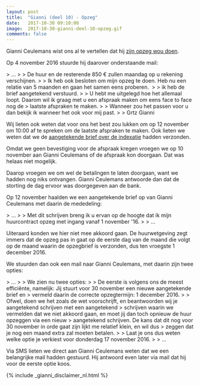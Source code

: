 ```yaml
---
layout: post
title:  "Gianni (deel 10) - Opzeg"
date:   2017-10-30 09:10:00
image:  2017-10-30-gianni-deel-10-opzeg.gif
comments: false
---
```

<span itemscope itemtype="http://schema.org/Person"><span itemprop="givenName">Gianni</span> <span class="hidden" itemprop="familyName">Ceulemans</span></span> 
wist ons al te vertellen dat hij [zijn opzeg wou doen](/blog/2017/10/gianni-deel-9-jaarvergadering). 

Op 4 november 2016 stuurde hij daarover onderstaande mail:

<div id="vraag-afspraak" class="email" itemscope itemtype="http://schema.org/Message">
  <div itemscope itemprop="recipient" itemtype="http://schema.org/Person"><meta itemprop="name" content="Tijs Verkoyen" /></div>
  <div itemscope itemprop="sender" itemtype="http://schema.org/Person"><meta itemprop="name" content="Gianni Ceulemans" /></div>
  <meta itemprop="dateSent" content="2016-10-24T16:17:00" />
  <div itemprop="text" markdown="1">
> &hellip;
> 
> De huur en de resterende 850 € zullen maandag op u rekening verschijnen.
>
> Ik heb ook besloten om mijn opzeg te doen. Heb nu een relatie van 5 maanden en gaan het samen eens proberen. 
>
> ik heb de brief aangetekend verstuurd.
>
> U hebt me uitgelegd hoe het allemaal loopt. Daarom wil ik graag met u een afspraak maken om eens face to face nog de 
> laatste afspraken te maken.
>
> Wanneer zou het passen voor u dan bekijk ik wanneer het ook voor mij past.
> 
> Grtz Gianni 
  </div>
</div>

Wij lieten ook weten dat voor ons het best zou lukken om op 12 november om 10:00 af te spreken om de laatste afspraken
te maken. Ook lieten we weten dat we de [aangetekende brief over de indexatie](/blog/2017/11/gianni-deel-11-indexatie) 
hadden verzonden.

Omdat we geen bevestiging voor de afspraak kregen vroegen we op 10 november aan <span itemscope itemtype="http://schema.org/Person"><span itemprop="givenName">Gianni</span> <span class="hidden" itemprop="familyName">Ceulemans</span></span> 
of de afspraak kon doorgaan. Dat was helaas niet mogelijk. 

Daarop vroegen we om wel de betalingen te laten doorgaan, want we hadden nog niks ontvangen. <span itemscope itemtype="http://schema.org/Person"><span itemprop="givenName">Gianni</span> <span class="hidden" itemprop="familyName">Ceulemans</span></span> 
antwoorde dan dat de storting de dag ervoor was doorgegeven aan de bank.

Op 12 november haalden we een aangetekende brief op van <span itemscope itemtype="http://schema.org/Person"><span itemprop="givenName">Gianni</span> <span class="hidden" itemprop="familyName">Ceulemans</span></span> 
met daarin de mededeling:

<div class="email" itemscope itemtype="http://schema.org/Message">
  <div itemscope itemprop="sender" itemtype="http://schema.org/Person"><meta itemprop="name" content="Tijs Verkoyen" /></div>
  <div itemscope itemprop="recipient" itemtype="http://schema.org/Person"><meta itemprop="name" content="Gianni Ceulemans" /></div>
  <meta itemprop="dateSent" content="2016-11-12T09:00:00" />
  <div itemprop="text" markdown="1">
> &hellip;
> 
> Met dit schrijven breng ik u ervan op de hoogte dat ik mijn huurcontract opzeg met ingang vanaf 1 november '16.
>
> &hellip;
  </div>
</div>

Uiteraard konden we hier niet mee akkoord gaan. De huurwetgeving zegt immers dat de opzeg pas in gaat op de eerste dag 
van de maand die volgt op de maand waarin de opzegbrief is verzonden, dus ten vroegste 1 december 2016.

We stuurden dan ook een mail naar <span itemscope itemtype="http://schema.org/Person"><span itemprop="givenName">Gianni</span> <span class="hidden" itemprop="familyName">Ceulemans</span></span>, 
met daarin zijn twee opties:

<div class="email" itemscope itemtype="http://schema.org/Message">
  <div itemscope itemprop="sender" itemtype="http://schema.org/Person"><meta itemprop="name" content="Tijs Verkoyen" /></div>
  <div itemscope itemprop="recipient" itemtype="http://schema.org/Person"><meta itemprop="name" content="Gianni Ceulemans" /></div>
  <meta itemprop="dateSent" content="2016-11-12T10:31:00" />
  <div itemprop="text" markdown="1">
> &hellip;
> 
> We zien nu twee opties:
> 
> De eerste is volgens ons de meest efficiënte, namelijk: Jij stuurt voor 30 november een nieuwe aangetekende brief en 
> vermeld daarin de correcte opzegtermijn: 1 december 2016.
> 
> Ofwel, doen we het zoals de wet voorschrijft, en beantwoorden wij je aangetekend schrijven met een aangetekend 
> schrijven waarin we vermelden dat we niet akkoord gaan, en moet jij dan toch opnieuw de huur opzeggen via een nieuw 
> aangetekend schrijven. De kans dat dit nog voor 30 november in orde gaat zijn lijkt me relatief klein, en wil dus 
> zeggen dat je nog een maand extra zal moeten betalen.
> 
> Laat je ons dus weten welke optie je verkiest voor donderdag 17 november 2016.
> 
> &hellip;
  </div>
</div>

Via SMS lieten we direct aan <span itemscope itemtype="http://schema.org/Person"><span itemprop="givenName">Gianni</span> <span class="hidden" itemprop="familyName">Ceulemans</span></span> 
weten dat we een belangrijke mail hadden gestuurd. Hij antwoord even later via mail dat hij voor de eerste optie koos.

{% include _gianni_disclaimer_nl.html %}
